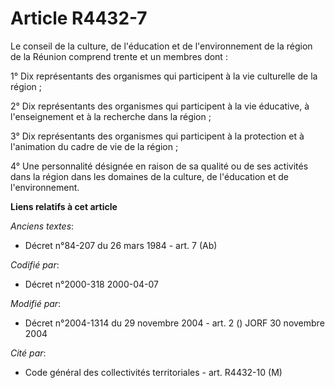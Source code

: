 # Article R4432-7

Le conseil de la culture, de l'éducation et de l'environnement de la région de la Réunion comprend trente et un membres
dont :

1° Dix représentants des organismes qui participent à la vie culturelle de la région ;

2° Dix représentants des organismes qui participent à la vie éducative, à l'enseignement et à la recherche dans la région ;

3° Dix représentants des organismes qui participent à la protection et à l'animation du cadre de vie de la région ;

4° Une personnalité désignée en raison de sa qualité ou de ses activités dans la région dans les domaines de la culture, de
l'éducation et de l'environnement.

**Liens relatifs à cet article**

_Anciens textes_:

  - Décret n°84-207 du 26 mars 1984 - art. 7 (Ab)

_Codifié par_:

  - Décret n°2000-318 2000-04-07

_Modifié par_:

  - Décret n°2004-1314 du 29 novembre 2004 - art. 2 () JORF 30 novembre 2004

_Cité par_:

  - Code général des collectivités territoriales - art. R4432-10 (M)
